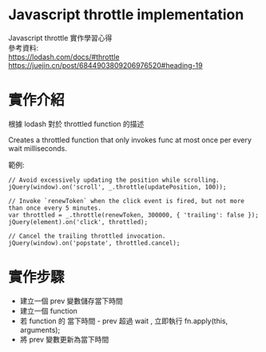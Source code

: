 # Javascript throttle implementation

Javascript throttle 實作學習心得 <br>
參考資料: <br>
https://lodash.com/docs/#throttle<br>
https://juejin.cn/post/6844903809206976520#heading-19

# 實作介紹

根據 lodash 對於 throttled function 的描述

Creates a throttled function that only invokes func at most once per every wait milliseconds.

範例:

```
// Avoid excessively updating the position while scrolling.
jQuery(window).on('scroll', _.throttle(updatePosition, 100));

// Invoke `renewToken` when the click event is fired, but not more than once every 5 minutes.
var throttled = _.throttle(renewToken, 300000, { 'trailing': false });
jQuery(element).on('click', throttled);

// Cancel the trailing throttled invocation.
jQuery(window).on('popstate', throttled.cancel);
```

# 實作步驟

-  建立一個 prev 變數儲存當下時間
-  建立一個 function
-  若 function 的 當下時間 - prev 超過 wait , 立即執行 fn.apply(this, arguments);
-  將 prev 變數更新為當下時間
